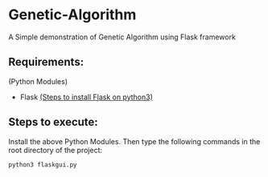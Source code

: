 # Genetic-Algorithm

A Simple demonstration of Genetic Algorithm using Flask framework

## Requirements:
(Python Modules)
* Flask [(Steps to install Flask on python3)](http://flask.pocoo.org/docs/1.0/installation/)

## Steps to execute:
Install the above Python Modules.
Then type the following commands in the root directory of the project:
```
python3 flaskgui.py
```
